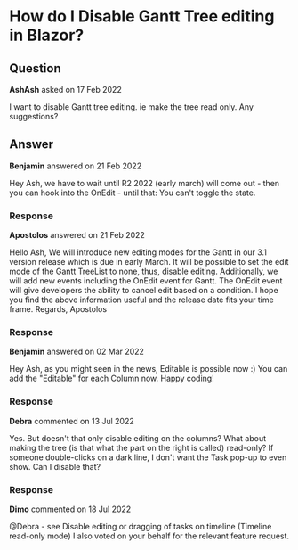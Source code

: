 # How do I Disable Gantt Tree editing in Blazor?

## Question

**AshAsh** asked on 17 Feb 2022

I want to disable Gantt tree editing. ie make the tree read only. Any suggestions?

## Answer

**Benjamin** answered on 21 Feb 2022

Hey Ash, we have to wait until R2 2022 (early march) will come out - then you can hook into the OnEdit - until that: You can't toggle the state.

### Response

**Apostolos** answered on 21 Feb 2022

Hello Ash, We will introduce new editing modes for the Gantt in our 3.1 version release which is due in early March. It will be possible to set the edit mode of the Gantt TreeList to none, thus, disable editing. Additionally, we will add new events including the OnEdit event for Gantt. The OnEdit event will give developers the ability to cancel edit based on a condition. I hope you find the above information useful and the release date fits your time frame. Regards, Apostolos

### Response

**Benjamin** answered on 02 Mar 2022

Hey Ash, as you might seen in the news, Editable is possible now :) You can add the "Editable" for each Column now. Happy coding!

### Response

**Debra** commented on 13 Jul 2022

Yes. But doesn't that only disable editing on the columns? What about making the tree (is that what the part on the right is called) read-only? If someone double-clicks on a dark line, I don't want the Task pop-up to even show. Can I disable that?

### Response

**Dimo** commented on 18 Jul 2022

@Debra - see Disable editing or dragging of tasks on timeline (Timeline read-only mode) I also voted on your behalf for the relevant feature request.

